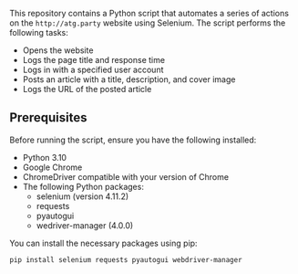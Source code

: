 
This repository contains a Python script that automates a series of actions on the `http://atg.party` website using Selenium. The script performs the following tasks:
- Opens the website
- Logs the page title and response time
- Logs in with a specified user account
- Posts an article with a title, description, and cover image
- Logs the URL of the posted article



## Prerequisites

Before running the script, ensure you have the following installed:

- Python 3.10
- Google Chrome
- ChromeDriver compatible with your version of Chrome
- The following Python packages:
  - selenium (version 4.11.2)
  - requests
  - pyautogui
  - wedriver-manager (4.0.0)

You can install the necessary packages using pip:

```bash
pip install selenium requests pyautogui webdriver-manager 
